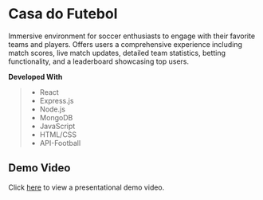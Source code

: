 # Casa do Futebol

Immersive environment for soccer enthusiasts to engage with their favorite teams and players. Offers users a comprehensive experience including match scores, live match updates, detailed team statistics, betting functionality, and a leaderboard showcasing top users. 

**Developed With**

> * React
> * Express.js
> * Node.js
> * MongoDB
> * JavaScript
> * HTML/CSS
> * API-Football

## Demo Video
Click <a href=https://vimeo.com/944245541>here</a> to view a presentational demo video.
